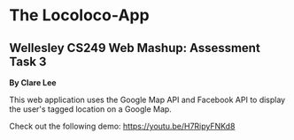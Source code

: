 # The Locoloco-App
## Wellesley CS249 Web Mashup: Assessment Task 3

**By Clare Lee**

This web application uses the Google Map API and Facebook API to display the user's tagged location on a Google Map.

Check out the following demo: https://youtu.be/H7RipyFNKd8
